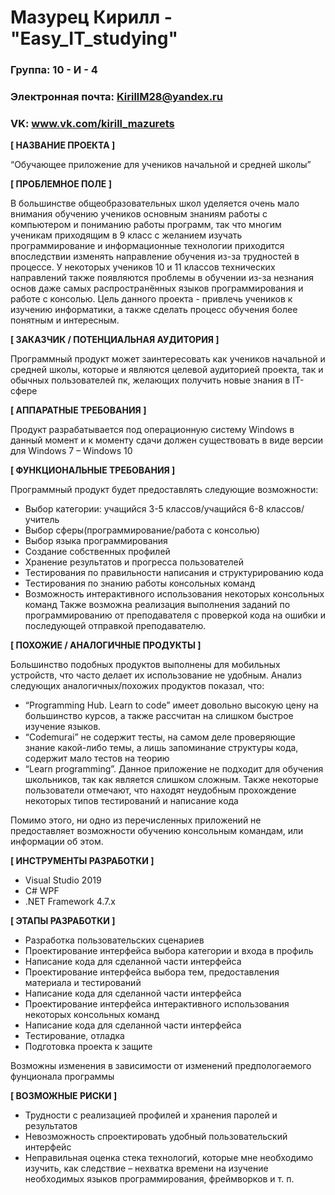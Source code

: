 ﻿# Мазурец Кирилл - "Easy_IT_studying"

### Группа: 10 - И - 4
### Электронная почта: KirillM28@yandex.ru
### VK: www.vk.com/kirill_mazurets


**[ НАЗВАНИЕ ПРОЕКТА ]**

“Обучающее приложение для учеников начальной и средней школы”

**[ ПРОБЛЕМНОЕ ПОЛЕ ]**

В большинстве общеобразовательных школ уделяется очень мало внимания обучению учеников основным знаниям работы с компьютером и пониманию работы программ, так что многим ученикам приходящим в 9 класс с желанием изучать программирование и информационные технологии приходится впоследствии изменять направление обучения из-за трудностей в процессе. У некоторых учеников 10 и 11 классов технических направлений также появляются проблемы в обучении из-за незнания основ даже самых распространённых языков программирования и работе с консолью. Цель данного проекта - привлечь учеников к изучению информатики, а также сделать процесс обучения более понятным и интересным.

**[ ЗАКАЗЧИК / ПОТЕНЦИАЛЬНАЯ АУДИТОРИЯ ]**

Программный продукт может заинтересовать как учеников начальной и средней школы, которые и являются целевой аудиторией проекта, так и обычных пользователей пк, желающих получить новые знания в IT-сфере 

**[ АППАРАТНЫЕ ТРЕБОВАНИЯ ]** 

Продукт разрабатывается под операционную систему Windows в данный момент и к моменту сдачи должен существовать в виде версии для Windows 7 – Windows 10

**[ ФУНКЦИОНАЛЬНЫЕ ТРЕБОВАНИЯ ]**

Программный продукт будет предоставлять следующие возможности:
* Выбор категории: учащийся 3-5 классов/учащийся 6-8 классов/учитель 
* Выбор сферы(программирование/работа с консолью)
* Выбор языка программирования
* Создание собственных профилей 
* Хранение результатов и прогресса пользователей
* Тестирования по правильности написания и структурированию кода
* Тестирования по знанию работы консольных команд
* Возможность интерактивного использования некоторых консольных команд
Также возможна реализация выполнения заданий по программированию от преподавателя с проверкой кода на ошибки и последующей отправкой преподавателю.

**[ ПОХОЖИЕ / АНАЛОГИЧНЫЕ ПРОДУКТЫ ]**

Большинство подобных продуктов выполнены для мобильных устройств, что часто делает их использование не удобным. Анализ следующих аналогичных/похожих продуктов показал, что:
* “Programming Hub. Learn to code” имеет довольно высокую цену на большинство курсов, а также рассчитан на слишком быстрое изучение языков.
* “Codemurai” не содержит тесты, на самом деле проверяющие знание какой-либо темы, а лишь запоминание структуры кода, содержит мало тестов на теорию
* “Learn programming”. Данное приложение не подходит для обучения школьников, так как является слишком сложным. Также некоторые пользователи отмечают, что находят неудобным прохождение некоторых типов тестирований и написание кода

Помимо этого, ни одно из перечисленных приложений не предоставляет возможности обучению консольным командам, или информации об этом.

**[ ИНСТРУМЕНТЫ РАЗРАБОТКИ ]**

* Visual Studio 2019
* C# WPF
* .NET Framework 4.7.x

**[ ЭТАПЫ РАЗРАБОТКИ ]**

*	Разработка пользовательских сценариев
*	Проектирование интерфейса выбора категории и входа в профиль  
*	Написание кода для сделанной части интерфейса
*	Проектирование интерфейса выбора тем, предоставления материала и тестирований   
*	Написание кода для сделанной части интерфейса
*	Проектирование интерфейса интерактивного использования некоторых консольных команд
*	Написание кода для сделанной части интерфейса
*	Тестирование, отладка
*	Подготовка проекта к защите

Возможны изменения в зависимости от изменений предпологаемого фунционала программы

**[ ВОЗМОЖНЫЕ РИСКИ ]**

*	Трудности с реализацией профилей и хранения паролей и результатов
*	Невозможность спроектировать удобный пользовательский интерфейс 
*	Неправильная оценка стека технологий, которые мне необходимо изучить, как следствие – нехватка времени на изучение необходимых языков программирования, фреймворков и т. п.
